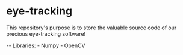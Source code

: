 # eye-tracking
This repository's purpose is to store the valuable source code of our precious eye-tracking software!

  -- Libraries:
        - Numpy
        - OpenCV
        

